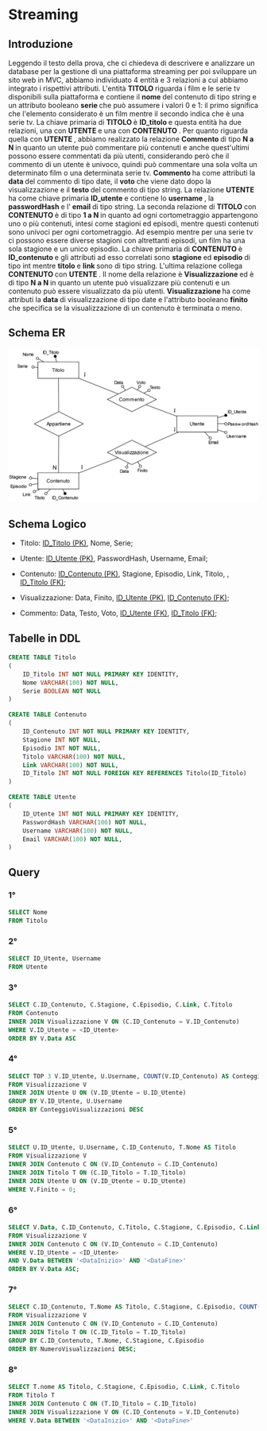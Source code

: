 # Streaming

## Introduzione

Leggendo il testo della prova, che ci chiedeva di descrivere e analizzare un database per la gestione di una piattaforma streaming per poi sviluppare un sito web in MVC, abbiamo individuato 4 entità e 3 relazioni a cui abbiamo integrato i rispettivi attributi. L'entità <b> TITOLO </b> riguarda i film e le serie tv disponibili sulla piattaforma e contiene il <b> nome </b> del contenuto di tipo string e un attributo booleano <b> serie </b> che può assumere i valori 0 e 1: il primo significa che l'elemento considerato è un film mentre il secondo indica che è una serie tv. La chiave primaria di <b> TITOLO </b> è <b> ID_titolo </b> e questa entità ha due relazioni, una con <b> UTENTE </b> e una con <b> CONTENUTO </b>. Per quanto riguarda quella con <b> UTENTE </b>, abbiamo realizzato la relazione <b> Commento </b> di tipo <b> N a N </b> in quanto un utente può commentare più contenuti e anche quest'ultimi possono essere commentati da più utenti, considerando però che il commento di un utente è univoco, quindi può commentare una sola volta un determinato film o una determinata serie tv. <b> Commento </b> ha come attributi la <b> data </b> del commento di tipo date, il <b> voto </b> che viene dato dopo la visualizzazione e il <b> testo </b> del commento di tipo string. La relazione <b> UTENTE </b> ha come chiave primaria <b> ID_utente </b> e contiene lo <b> username </b>, la <b> passwordHash </b> e l'<b> email </b> di tipo string. La seconda relazione di <b> TITOLO </b> con <b> CONTENUTO </b> è di tipo <b> 1 a N </b> in quanto ad ogni cortometraggio appartengono uno o più contenuti, intesi come stagioni ed episodi, mentre questi contenuti sono univoci per ogni cortometraggio. Ad esempio mentre per una serie tv ci possono essere diverse stagioni con altrettanti episodi, un film ha una sola stagione e un unico episodio. La chiave primaria di <b> CONTENUTO </b> è <b> ID_contenuto </b> e gli attributi ad esso correlati sono <b> stagione </b> ed <b> episodio </b>di tipo int mentre <b> titolo </b> e <b> link </b> sono di tipo string. L'ultima relazione collega <b> CONTENUTO </b> con <b> UTENTE </b>. Il nome della relazione è <b> Visualizzazione </b> ed è di tipo <b> N a N </b> in quanto un utente può visualizzare più contenuti e un contenuto può essere visualizzato da più utenti. <b> Visualizzazione </b> ha come attributi la <b> data </b> di visualizzazione di tipo date e l'attributo booleano <b> finito </b> che specifica se la visualizzazione di un contenuto è terminata o meno.
## Schema ER

![Schema_ER](./er_schema.svg)

## Schema Logico

- Titolo: <u>ID_Titolo (PK)</u>, Nome, Serie;

- Utente: <u>ID_Utente (PK)</u>, PasswordHash, Username, Email;

- Contenuto: <u>ID_Contenuto (PK)</u>, Stagione, Episodio, Link, Titolo, , <u>ID_Titolo (FK)</u>;
  
- Visualizzazione: Data, Finito, <u>ID_Utente (PK)</u>, <u>ID_Contenuto (FK)</u>;
  
- Commento: Data, Testo, Voto, <u>ID_Utente (FK)</u>, <u>ID_Titolo (FK)</u>;

## Tabelle in DDL

```sql
CREATE TABLE Titolo
(
    ID_Titolo INT NOT NULL PRIMARY KEY IDENTITY,
    Nome VARCHAR(100) NOT NULL,
    Serie BOOLEAN NOT NULL
)
```

```sql
CREATE TABLE Contenuto
(
    ID_Contenuto INT NOT NULL PRIMARY KEY IDENTITY,
    Stagione INT NOT NULL,
    Episodio INT NOT NULL,
    Titolo VARCHAR(100) NOT NULL,
    Link VARCHAR(100) NOT NULL,
    ID_Titolo INT NOT NULL FOREIGN KEY REFERENCES Titolo(ID_Titolo)
)
```

```sql
CREATE TABLE Utente
(
    ID_Utente INT NOT NULL PRIMARY KEY IDENTITY,
    PasswordHash VARCHAR(100) NOT NULL,
    Username VARCHAR(100) NOT NULL,
    Email VARCHAR(100) NOT NULL,
)
```

## Query

### 1°

```sql
SELECT Nome 
FROM Titolo
```

### 2°

```sql
SELECT ID_Utente, Username
FROM Utente
```

### 3°

```sql
SELECT C.ID_Contenuto, C.Stagione, C.Episodio, C.Link, C.Titolo
FROM Contenuto
INNER JOIN Visualizzazione V ON (C.ID_Contenuto = V.ID_Contenuto)
WHERE V.ID_Utente = <ID_Utente>
ORDER BY V.Data ASC
```

### 4°

```sql
SELECT TOP 3 V.ID_Utente, U.Username, COUNT(V.ID_Contenuto) AS ConteggioVisualizzazioni
FROM Visualizzazione V
INNER JOIN Utente U ON (V.ID_Utente = U.ID_Utente)
GROUP BY V.ID_Utente, U.Username
ORDER BY ConteggioVisualizzazioni DESC
```

### 5°

```sql
SELECT U.ID_Utente, U.Username, C.ID_Contenuto, T.Nome AS Titolo
FROM Visualizzazione V
INNER JOIN Contenuto C ON (V.ID_Contenuto = C.ID_Contenuto)
INNER JOIN Titolo T ON (C.ID_Titolo = T.ID_Titolo)
INNER JOIN Utente U ON (V.ID_Utente = U.ID_Utente)
WHERE V.Finito = 0;
```

### 6°

```sql
SELECT V.Data, C.ID_Contenuto, C.Titolo, C.Stagione, C.Episodio, C.Link
FROM Visualizzazione V
INNER JOIN Contenuto C ON (V.ID_Contenuto = C.ID_Contenuto)
WHERE V.ID_Utente = <ID_Utente>
AND V.Data BETWEEN '<DataInizio>' AND '<DataFine>'
ORDER BY V.Data ASC;
```

### 7°

```sql
SELECT C.ID_Contenuto, T.Nome AS Titolo, C.Stagione, C.Episodio, COUNT(V.ID_Contenuto) AS NumeroVisualizzazioni
FROM Visualizzazione V
INNER JOIN Contenuto C ON (V.ID_Contenuto = C.ID_Contenuto)
INNER JOIN Titolo T ON (C.ID_Titolo = T.ID_Titolo)
GROUP BY C.ID_Contenuto, T.Nome, C.Stagione, C.Episodio
ORDER BY NumeroVisualizzazioni DESC;
```

### 8°

```sql
SELECT T.nome AS Titolo, C.Stagione, C.Episodio, C.Link, C.Titolo
FROM Titolo T
INNER JOIN Contenuto C ON (T.ID_Titolo = C.ID_Titolo)
INNER JOIN Visualizzazione V ON (C.ID_Contenuto = V.ID_Contenuto)
WHERE V.Data BETWEEN '<DataInizio>' AND '<DataFine>'
```
